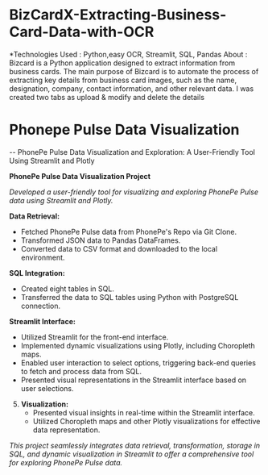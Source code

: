 # BizCardX-Extracting-Business-Card-Data-with-OCR

*Technologies Used : Python,easy OCR, Streamlit, SQL, Pandas
About : Bizcard is a Python application designed to extract information from business cards.
The main purpose of Bizcard is to automate the process of extracting key details from business card images, such as the name, designation, company, contact information, and other relevant data. I was created two tabs as upload & modify and delete the details


# Phonepe Pulse Data Visualization
-- PhonePe Pulse Data Visualization and Exploration: A User-Friendly Tool Using Streamlit and Plotly


**PhonePe Pulse Data Visualization Project**

*Developed a user-friendly tool for visualizing and exploring PhonePe Pulse data using Streamlit and Plotly.*

**Data Retrieval:**
- Fetched PhonePe Pulse data from PhonePe's Repo via Git Clone.
- Transformed JSON data to Pandas DataFrames.
- Converted data to CSV format and downloaded to the local environment.

**SQL Integration:**
- Created eight tables in SQL.
- Transferred the data to SQL tables using Python with PostgreSQL connection.

**Streamlit Interface:**
- Utilized Streamlit for the front-end interface.
- Implemented dynamic visualizations using Plotly, including Choropleth maps.
- Enabled user interaction to select options, triggering back-end queries to fetch and process data from SQL.
- Presented visual representations in the Streamlit interface based on user selections.

5. **Visualization:**
   - Presented visual insights in real-time within the Streamlit interface.
   - Utilized Choropleth maps and other Plotly visualizations for effective data representation.

*This project seamlessly integrates data retrieval, transformation, storage in SQL, and dynamic visualization in Streamlit to offer a comprehensive tool for exploring PhonePe Pulse data.*
    
